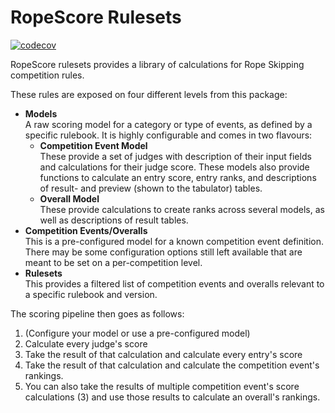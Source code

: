 # RopeScore Rulesets

[![codecov](https://codecov.io/gh/RopeScore/rulesets/graph/badge.svg?token=4OQJQODHGR)](https://codecov.io/gh/RopeScore/rulesets)

RopeScore rulesets provides a library of calculations for Rope Skipping
competition rules.

These rules are exposed on four different levels from this package:

- **Models**\
  A raw scoring model for a category or type of events, as defined by a specific
  rulebook. It is highly configurable and comes in two flavours:
  - **Competition Event Model**\
    These provide a set of judges with description of their input fields and
    calculations for their judge score. These models also provide functions to
    calculate an entry score, entry ranks, and descriptions of result- and
    preview (shown to the tabulator) tables.
  - **Overall Model**\
    These provide calculations to create ranks across several models, as well
    as descriptions of result tables.
- **Competition Events/Overalls**\
  This is a pre-configured model for a known competition event definition.
  There may be some configuration options still left available that are meant to
  be set on a per-competition level.
- **Rulesets**\
  This provides a filtered list of competition events and overalls relevant to a
  specific rulebook and version.

The scoring pipeline then goes as follows:

1. (Configure your model or use a pre-configured model)
2. Calculate every judge's score
3. Take the result of that calculation and calculate every entry's score
4. Take the result of that calculation and calculate the competition event's
   rankings.
5. You can also take the results of multiple competition event's score
   calculations (3) and use those results to calculate an overall's rankings.
